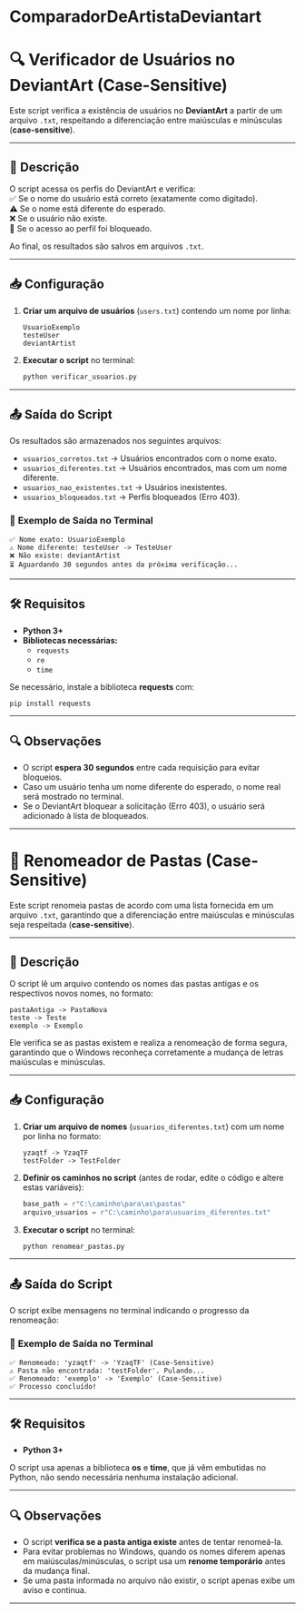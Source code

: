 # ComparadorDeArtistaDeviantart
# **🔍 Verificador de Usuários no DeviantArt (Case-Sensitive)**  

Este script verifica a existência de usuários no **DeviantArt** a partir de um arquivo `.txt`, respeitando a diferenciação entre maiúsculas e minúsculas (**case-sensitive**).  

---

## 📄 **Descrição**  
O script acessa os perfis do DeviantArt e verifica:  
✅ Se o nome do usuário está correto (exatamente como digitado).  
⚠ Se o nome está diferente do esperado.  
❌ Se o usuário não existe.  
🚫 Se o acesso ao perfil foi bloqueado.  

Ao final, os resultados são salvos em arquivos `.txt`.  

---

## 📥 **Configuração**  

1. **Criar um arquivo de usuários** (`users.txt`) contendo um nome por linha:  
   ```
   UsuarioExemplo
   testeUser
   deviantArtist
   ```

2. **Executar o script** no terminal:  
   ```sh
   python verificar_usuarios.py
   ```

---

## 📤 **Saída do Script**  

Os resultados são armazenados nos seguintes arquivos:  

- `usuarios_corretos.txt` → Usuários encontrados com o nome exato.  
- `usuarios_diferentes.txt` → Usuários encontrados, mas com um nome diferente.  
- `usuarios_nao_existentes.txt` → Usuários inexistentes.  
- `usuarios_bloqueados.txt` → Perfis bloqueados (Erro 403).  

### 📌 **Exemplo de Saída no Terminal**  
```
✅ Nome exato: UsuarioExemplo  
⚠ Nome diferente: testeUser -> TesteUser  
❌ Não existe: deviantArtist  
⏳ Aguardando 30 segundos antes da próxima verificação...  
```

---

## 🛠 **Requisitos**  
- **Python 3+**  
- **Bibliotecas necessárias:**  
  - `requests`
  - `re`
  - `time`  

Se necessário, instale a biblioteca **requests** com:  
```sh
pip install requests
```

---

## 🔍 **Observações**  
- O script **espera 30 segundos** entre cada requisição para evitar bloqueios.  
- Caso um usuário tenha um nome diferente do esperado, o nome real será mostrado no terminal.  
- Se o DeviantArt bloquear a solicitação (Erro 403), o usuário será adicionado à lista de bloqueados.  

---

# **📁 Renomeador de Pastas (Case-Sensitive)**  

Este script renomeia pastas de acordo com uma lista fornecida em um arquivo `.txt`, garantindo que a diferenciação entre maiúsculas e minúsculas seja respeitada (**case-sensitive**).  

---

## 📄 **Descrição**  
O script lê um arquivo contendo os nomes das pastas antigas e os respectivos novos nomes, no formato:  
```
pastaAntiga -> PastaNova
teste -> Teste
exemplo -> Exemplo
```
Ele verifica se as pastas existem e realiza a renomeação de forma segura, garantindo que o Windows reconheça corretamente a mudança de letras maiúsculas e minúsculas.  

---

## 📥 **Configuração**  

1. **Criar um arquivo de nomes** (`usuarios_diferentes.txt`) com um nome por linha no formato:  
   ```
   yzaqtf -> YzaqTF
   testFolder -> TestFolder
   ```

2. **Definir os caminhos no script** (antes de rodar, edite o código e altere estas variáveis):  
   ```python
   base_path = r"C:\caminho\para\as\pastas"
   arquivo_usuarios = r"C:\caminho\para\usuarios_diferentes.txt"
   ```

3. **Executar o script** no terminal:  
   ```sh
   python renomear_pastas.py
   ```

---

## 📤 **Saída do Script**  

O script exibe mensagens no terminal indicando o progresso da renomeação:  

### 📌 **Exemplo de Saída no Terminal**  
```
✅ Renomeado: 'yzaqtf' -> 'YzaqTF' (Case-Sensitive)  
⚠ Pasta não encontrada: 'testFolder'. Pulando...  
✅ Renomeado: 'exemplo' -> 'Exemplo' (Case-Sensitive)  
✅ Processo concluído!  
```

---

## 🛠 **Requisitos**  
- **Python 3+**  

O script usa apenas a biblioteca **os** e **time**, que já vêm embutidas no Python, não sendo necessária nenhuma instalação adicional.  

---

## 🔍 **Observações**  
- O script **verifica se a pasta antiga existe** antes de tentar renomeá-la.  
- Para evitar problemas no Windows, quando os nomes diferem apenas em maiúsculas/minúsculas, o script usa um **renome temporário** antes da mudança final.  
- Se uma pasta informada no arquivo não existir, o script apenas exibe um aviso e continua.  

---

